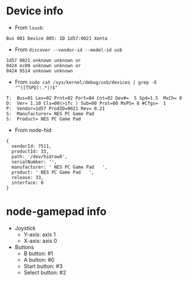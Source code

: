 # Device info
* From `lsusb`:
```
Bus 001 Device 005: ID 1d57:0021 Xenta
```
* From `discover --vendor-id --model-id usb`
```
1d57 0021 unknown unknown or
0424 ec00 unknown unknown or
0424 9514 unknown unknown
```
* From `sudo cat /sys/kernel/debug/usb/devices | grep -E "^([TSPD]:.*|)$"`
```
T:  Bus=01 Lev=02 Prnt=02 Port=04 Cnt=02 Dev#=  5 Spd=1.5  MxCh= 0
D:  Ver= 1.10 Cls=00(>ifc ) Sub=00 Prot=00 MxPS= 8 #Cfgs=  1
P:  Vendor=1d57 ProdID=0021 Rev= 0.21
S:  Manufacturer= NES PC Game Pad
S:  Product= NES PC Game Pad
```
* From node-hid
```
{ 
  vendorId: 7511,
  productId: 33,
  path: '/dev/hidraw0',
  serialNumber: '',
  manufacturer: ' NES PC Game Pad   ',
  product: ' NES PC Game Pad   ',
  release: 33,
  interface: 0
}
```
# node-gamepad info
* Joystick
  * Y-axis: axis 1
  * X-axis: axis 0
* Buttons
  * B button: #1
  * A button: #0
  * Start button: #3
  * Select button: #2